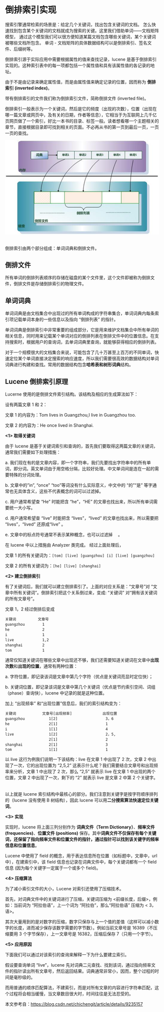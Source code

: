 # 倒排索引实现

搜索引擎通常检索的场景是：给定几个关键词，找出包含关键词的文档。
怎么快速找到包含某个关键词的文档就成为搜索的关键。这里我们借助单词——文档矩阵模型，
通过这个模型我们可以很方便知道某篇文档包含哪些关键词，某个关键词被哪些文档所包含。
单词 - 文档矩阵的具体数据结构可以是倒排索引、签名文件、后缀树等。

倒排索引源于实际应用中需要根据属性的值来查找记录，lucene 是基于倒排索引实现的。这种索引表中的每一项都包括一个属性值和具有该属性值的各记录的地址。

由于不是由记录来确定属性值，而是由属性值来确定记录的位置，因而称为 **倒排索引 (inverted index)**。

带有倒排索引的文件我们称为倒排索引文件，简称倒排文件 (inverted file)。

倒排索引一般表示为一个关键词，然后是它的频度（出现的次数），位置（出现在哪一篇文章或网页中，及有关的日期，作者等信息），它相当于为互联网上几千亿页网页做了一个索引，好比一本书的目录、标签一般。读者想看哪一个主题相关的章节，直接根据目录即可找到相关的页面。不必再从书的第一页到最后一页，一页一页的查找。

<div align="center"> <img src="../pics//524341-20160410174915968-1895730713.jpg"/> </div><br>

倒排索引由两个部分组成：单词词典和倒排文件。

## 倒排文件
所有单词的倒排列表顺序的存储在磁盘的某个文件里，这个文件即被称为倒排文件，倒排文件是存储倒排索引的物理文件。

## 单词词典
单词词典是由文档集合中出现过的所有单词构成的字符串集合，单词词典内每条索引项记载单词本身的一些信息以及指向 “倒排列表” 的指针。

单词词典是倒排索引中非常重要的组成部分，它是用来维护文档集合中所有单词的相关信息，同时用来记载某个单词对应的倒排列表在倒排文件中的位置信息。在支持搜索时，根据用户的查询词，去单词词典里查询，就能够获得相应的倒排列表。

对于一个规模很大的文档集合来说，可能包含了几十万甚至上百万的不同单词，快速定位某个单词直接决定搜索的响应速度，所以我们需要很高效的数据结构对单词词典进行构建和查找。常用的数据结构包含**哈希表和树形词典**结构。

## Lucene 倒排索引原理
Lucerne 使用的是倒排文件索引结构。该结构及相应的生成算法如下： 　　

设有两篇文章 1 和 2：

文章 1 的内容为：Tom lives in Guangzhou,I live in Guangzhou too. 　　

文章 2 的内容为：He once lived in Shanghai.

**<1> 取得关键词**

由于 lucene 是基于关键词索引和查询的，首先我们要取得这两篇文章的关键词，通常我们需要如下处理措施： 　　

a. 我们现在有的是文章内容，即一个字符串，我们先要找出字符串中的所有单词，即分词。英文单词由于用空格分隔，比较好处理。中文单词间是连在一起的需要特殊的分词处理。 　 　

b. 文章中的”in”, “once” “too”等词没有什么实际意义，中文中的 “的”“是” 等字通常也无具体含义，这些不代表概念的词可以过滤掉。

c. 用户通常希望查 “He” 时能把含 “he”，“HE” 的文章也找出来，所以所有单词需要统一大小写。 　　

d. 用户通常希望查 “live” 时能把含 “lives”，“lived” 的文章也找出来，所以需要把 “lives”，“lived” 还原成“live” 。

e. 文章中的标点符号通常不表示某种概念，也可以过滤掉 　。　

在 lucene 中以上措施由 Analyzer 类完成。 经过上面处理后，

文章 1 的所有关键词为：`[tom] [live] [guangzhou] [i] [live] [guangzhou]` 　 　

文章 2 的所有关键词为：`[he] [live] [shanghai]`

**<2> 建立倒排索引**

有了关键词后，我们就可以建立倒排索引了。上面的对应关系是：“文章号”对 “文章中所有关键词”。倒排索引把这个关系倒过来，变成: “关键词” 对“拥有该关键词的所有文章号”。

文章 1，2 经过倒排后变成 　　

    关键词          文章号 　　
    guangzhou        1 　　
    he               2 　　
    i                1 　　
    live             1,2 　　
    shanghai         2 　　
    tom              1 　　

通常仅知道关键词在哪些文章中出现还不够，我们还需要知道关键词在文章中**出现次数**和**出现的位置**，通常有两种位置：

a. 字符位置，即记录该词是文章中第几个字符（优点是关键词亮显时定位快）；

b. 关键词位置，即记录该词是文章中第几个关键词（优点是节约索引空间、词组（phase）查询快），lucene 中记录的就是这种位置。 　　

加上 “出现频率” 和“出现位置”信息后，我们的索引结构变为： 　　

    关键词            文章号[出现频率]              出现位置 　　
    guangzhou           1[2]                      3，6 　　
    he                  2[1]                      1 　　
    i                   1[1]                      4 　　
    live                1[2]                      2，5,
                        2[1]                      2 　　
    shanghai            2[1]                      3 　　
    tom                 1[1]                      1

以 live 这行为例我们说明一下该结构：live 在文章 1 中出现了 2 次，文章 2 中出现了一次，它的出现位置为 “2,5,2” 这表示什么呢？我们需要结合文章号和出现频率来分析，文章 1 中出现了 2 次，那么 “2,5” 就表示 live 在文章 1 中出现的两个位置，文章 2 中出现了一次，剩下的 “2” 就表示 live 是文章 2 中第 2 个关键字。 　　

以上就是 lucene 索引结构中最核心的部分。我们注意到关键字是按字符顺序排列的（lucene 没有使用 B 树结构），因此 lucene 可以用**二分搜索算法快速定位关键词**。

**<3> 实现**

实现时，lucene 将上面三列分别作为 **词典文件（Term Dictionary）**、**频率文件 (frequencies)**、**位置文件 (positions)** 保存。其中**词典文件不仅保存有每个关键词，还保留了指向频率文件和位置文件的指针，通过指针可以找到该关键字的频率信息和位置信息**。 　　

Lucene 中使用了 field 的概念，用于表达信息所在位置（如标题中，文章中，url 中），在建索引中，该 field 信息也记录在词典文件中，每个关键词都有一个 field 信息 (因为每个关键字一定属于一个或多个 field)。

**<4> 压缩算法**

为了减小索引文件的大小，Lucene 对索引还使用了压缩技术。

首先，对词典文件中的关键词进行了压缩，关键词压缩为 <前缀长度，后缀>，例如：当前词为 “阿拉伯语”，上一个词为 “阿拉伯”，那么“阿拉伯语” 压缩为 < 3，语>。

其次大量用到的是对数字的压缩，数字只保存与上一个值的差值（这样可以减小数字的长度，进而减少保存该数字需要的字节数）。例如当前文章号是 16389（不压缩要用 3 个字节保存），上一文章号是 16382，压缩后保存 7（只用一个字节）。

**<5> 应用原因**

下面我们可以通过对该索引的查询来解释一下为什么要建立索引。 　　

假设要查询单词 “live”，lucene 先对词典二元查找、找到该词，通过指向频率文件的指针读出所有文章号，然后返回结果。词典通常非常小，因而，整个过程的时间是毫秒级的。 　　

而用普通的顺序匹配算法，不建索引，而是对所有文章的内容进行字符串匹配，这个过程将会相当缓慢，当文章数目很大时，时间往往是无法忍受的。

本文参考自：https://blog.csdn.net/chichengit/article/details/9235157
